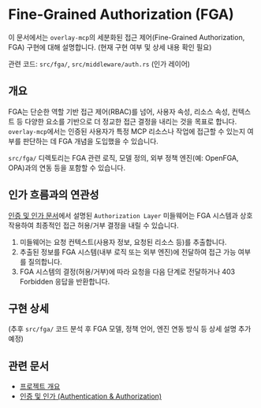 # Fine-Grained Authorization (FGA)

이 문서에서는 `overlay-mcp`의 세분화된 접근 제어(Fine-Grained Authorization, FGA) 구현에 대해 설명합니다. (현재 구현 여부 및 상세 내용 확인 필요)

관련 코드: `src/fga/`, `src/middleware/auth.rs` (인가 레이어)

## 개요

FGA는 단순한 역할 기반 접근 제어(RBAC)를 넘어, 사용자 속성, 리소스 속성, 컨텍스트 등 다양한 요소를 기반으로 더 정교한 접근 결정을 내리는 것을 목표로 합니다. `overlay-mcp`에서는 인증된 사용자가 특정 MCP 리소스나 작업에 접근할 수 있는지 여부를 판단하는 데 FGA 개념을 도입했을 수 있습니다.

`src/fga/` 디렉토리는 FGA 관련 로직, 모델 정의, 외부 정책 엔진(예: OpenFGA, OPA)과의 연동 등을 포함할 수 있습니다.

## 인가 흐름과의 연관성

[인증 및 인가 문서](./authentication.md)에서 설명된 `Authorization Layer` 미들웨어는 FGA 시스템과 상호작용하여 최종적인 접근 허용/거부 결정을 내릴 수 있습니다.

1.  미들웨어는 요청 컨텍스트(사용자 정보, 요청된 리소스 등)를 추출합니다.
2.  추출된 정보를 FGA 시스템(내부 로직 또는 외부 엔진)에 전달하여 접근 가능 여부를 질의합니다.
3.  FGA 시스템의 결정(허용/거부)에 따라 요청을 다음 단계로 전달하거나 403 Forbidden 응답을 반환합니다.

## 구현 상세

(추후 `src/fga/` 코드 분석 후 FGA 모델, 정책 언어, 엔진 연동 방식 등 상세 설명 추가 예정)

## 관련 문서

*   [프로젝트 개요](./overview.md)
*   [인증 및 인가 (Authentication & Authorization)](./authentication.md) 